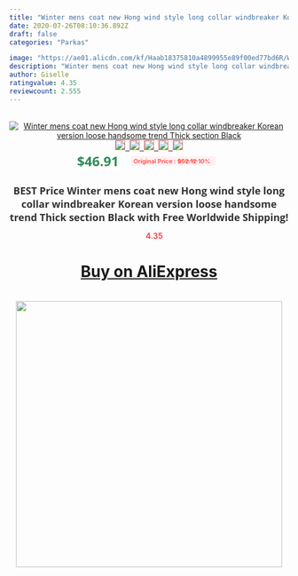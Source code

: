 ```yaml
---
title: "Winter mens coat new Hong wind style long collar windbreaker Korean version loose handsome trend Thick section Black"
date: 2020-07-26T08:10:36.892Z
draft: false
categories: "Parkas"

image: "https://ae01.alicdn.com/kf/Haab18375810a4899955e89f00ed77bd6R/Winter-mens-coat-new-Hong-wind-style-long-collar-windbreaker-Korean-version-loose-handsome-trend-Thick.jpg"
description: "Winter mens coat new Hong wind style long collar windbreaker Korean version loose handsome trend Thick section Black"
author: Giselle
ratingvalue: 4.35
reviewcount: 2.555
---
```

<br>
<div style="text-align: center;">
<a href="https://s.click.aliexpress.com/e/_ASi82Z" target="_blank" rel="nofollow noopener noreferrer"><img alt="Winter mens coat new Hong wind style long collar windbreaker Korean version loose handsome trend Thick section Black" class="magnifier-image" src="https://ae01.alicdn.com/kf/Haab18375810a4899955e89f00ed77bd6R/Winter-mens-coat-new-Hong-wind-style-long-collar-windbreaker-Korean-version-loose-handsome-trend-Thick.jpg_640x640.jpg">
<br>
<img style="border:1px solid salmon" src="https://ae01.alicdn.com/kf/Haab18375810a4899955e89f00ed77bd6R/Winter-mens-coat-new-Hong-wind-style-long-collar-windbreaker-Korean-version-loose-handsome-trend-Thick.jpg_120x120.jpg">&nbsp;&nbsp;<img style="border:1px solid salmon" src="https://ae01.alicdn.com/kf/H9f1548a6c037489e9c1298ece56ba5f8Z/Winter-mens-coat-new-Hong-wind-style-long-collar-windbreaker-Korean-version-loose-handsome-trend-Thick.jpg_120x120.jpg">&nbsp;&nbsp;<img style="border:1px solid salmon" src="https://ae01.alicdn.com/kf/Ha6dfd4b3ea474b34951557c89c426281M/Winter-mens-coat-new-Hong-wind-style-long-collar-windbreaker-Korean-version-loose-handsome-trend-Thick.jpg_120x120.jpg">&nbsp;&nbsp;<img style="border:1px solid salmon" src="https://ae01.alicdn.com/kf/H84f3465ff14846738a5455c796716338J/Winter-mens-coat-new-Hong-wind-style-long-collar-windbreaker-Korean-version-loose-handsome-trend-Thick.jpg_120x120.jpg">&nbsp;&nbsp;<img style="border:1px solid salmon" src="https://ae01.alicdn.com/kf/H108f6c4af2be48c0a51b405897621d39o/Winter-mens-coat-new-Hong-wind-style-long-collar-windbreaker-Korean-version-loose-handsome-trend-Thick.jpg_120x120.jpg"></a></div><br0>
<div style="text-align: center;"><span style="background-color: white; border: 0px; box-sizing: border-box; color: seagreen; display: inline-block; font-family: &quot;open sans&quot; , &quot;arial&quot; , &quot;helvetica&quot; , sans-serif , &quot;heiti&quot;; font-size: 24px; font-stretch: inherit; font-weight: 700; line-height: inherit; margin: 0px 10px 0px 0px; padding: 0px; vertical-align: middle;">$46.91 </span>
<span style="background: rgb(255 , 241 , 241); border-radius: 3px; border: 0px; box-sizing: border-box; color: #ff4747; display: inline-block; font-family: inherit; font-size: 12px; font-stretch: inherit; font-style: inherit; font-variant: inherit; font-weight: 600; line-height: inherit; margin: 0px; padding: 2px 5px; transform: scale(0.9); vertical-align: middle;">Original Price : <b style="text-decoration: line-through;">$52.12 </b> 10%&nbsp;&nbsp;</span></div>
<h1 style="color: #333333; display: inline-block; font-family: &quot;open sans&quot; , &quot;arial&quot; , &quot;helvetica&quot; , sans-serif , &quot;heiti&quot;; font-size: 18px; font-stretch: inherit; font-weight: 700; text-align: center;">BEST Price Winter mens coat new Hong wind style long collar windbreaker Korean version loose handsome trend Thick section Black with Free Worldwide Shipping!</h1>
<div style="color: #ff4747; text-align: center;">
<img src="https://4.bp.blogspot.com/-M0ZcTcb-5uY/XleCXlxnR4I/AAAAAAAAAEc/OrjgMkXV1oMQFaCRZj5HQwOCBcu3w1FegCPcBGAYYCw/s1600/star.png" style="height: 15px;">&nbsp;<b>4.35</b></div>
<div class="button_cont" align="center"><a class="buynow_a" href="https://s.click.aliexpress.com/e/_ASi82Z" target="_blank" rel="nofollow noopener noreferrer"><H1>Buy on AliExpress</H1></a></div><br>
<div class="separator" style="clear: both; text-align: center;">
<img src="https://lh3.googleusercontent.com/-pTy5HemUv9M/XlePHvY0dAI/AAAAAAAAAE4/0nX5iRUoIWY8eMW9Dpxeirr157OZliDIgCLcBGAsYHQ/s1600/badge.gif" width="480">
</div>

